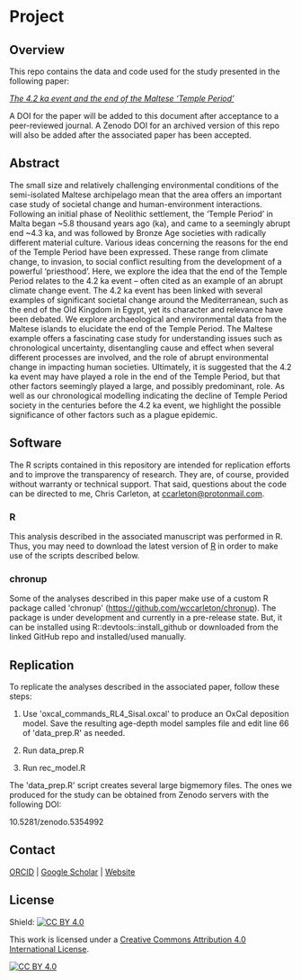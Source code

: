 # Project
## Overview
This repo contains the data and code used for the study presented in the following paper:

[*The 4.2 ka event and the end of the Maltese ‘Temple Period’*]()

A DOI for the paper will be added to this document after acceptance to a peer-reviewed journal. A Zenodo DOI for an archived version of this repo will also be added after the associated paper has been accepted.

## Abstract
The small size and relatively challenging environmental conditions of the semi-isolated Maltese archipelago mean that the area offers an important case study of societal change and human-environment interactions. Following an initial phase of Neolithic settlement, the ‘Temple Period’ in Malta began ~5.8 thousand years ago (ka), and came to a seemingly abrupt end ~4.3 ka, and was followed by Bronze Age societies with radically different material culture. Various ideas concerning the reasons for the end of the Temple Period have been expressed. These range from climate change, to invasion, to social conflict resulting from the development of a powerful ‘priesthood’. Here, we explore the idea that the end of the Temple Period relates to the 4.2 ka event – often cited as an example of an abrupt climate change event. The 4.2 ka event has been linked with several examples of significant societal change around the Mediterranean, such as the end of the Old Kingdom in Egypt, yet its character and relevance have been debated. We explore archaeological and environmental data from the Maltese islands to elucidate the end of the Temple Period. The Maltese example offers a fascinating case study for understanding issues such as chronological uncertainty, disentangling cause and effect when several different processes are involved, and the role of abrupt environmental change in impacting human societies. Ultimately, it is suggested that the 4.2 ka event may have played a role in the end of the Temple Period, but that other factors seemingly played a large, and possibly predominant, role. As well as our chronological modelling indicating the decline of Temple Period society in the centuries before the 4.2 ka event, we highlight the possible significance of other factors such as a plague epidemic.

## Software
The R scripts contained in this repository are intended for replication efforts and to improve the transparency of research. They are, of course, provided without warranty or technical support. That said, questions about the code can be directed to me, Chris Carleton, at ccarleton@protonmail.com.

### R
This analysis described in the associated manuscript was performed in R. Thus, you may need to download the latest version of [R](https://www.r-project.org/) in order to make use of the scripts described below.

### chronup
Some of the analyses described in this paper make use of a custom R package called 'chronup' (https://github.com/wccarleton/chronup). The package is under development and currently in a pre-release state. But, it can be installed using R::devtools::install_github or downloaded from the linked GitHub repo and installed/used manually.

## Replication
To replicate the analyses described in the associated paper, follow these steps:

1. Use 'oxcal_commands_RL4_Sisal.oxcal' to produce an OxCal deposition model. Save the resulting age-depth model samples file and edit line 66 of 'data_prep.R' as needed.

2. Run data_prep.R

3. Run rec_model.R

The 'data_prep.R' script creates several large bigmemory files. The ones we produced for the study can be obtained from Zenodo servers with the following DOI:

10.5281/zenodo.5354992

## Contact

[ORCID](https://orcid.org/0000-0001-7463-8638) |
[Google Scholar](https://scholar.google.com/citations?hl=en&user=0ZG-6CsAAAAJ) |
[Website](https://wccarleton.me)

## License

Shield: [![CC BY 4.0][cc-by-shield]][cc-by]

This work is licensed under a
[Creative Commons Attribution 4.0 International License][cc-by].

[![CC BY 4.0][cc-by-image]][cc-by]

[cc-by]: http://creativecommons.org/licenses/by/4.0/
[cc-by-image]: https://i.creativecommons.org/l/by/4.0/88x31.png
[cc-by-shield]: https://img.shields.io/badge/License-CC%20BY%204.0-lightgrey.svg
